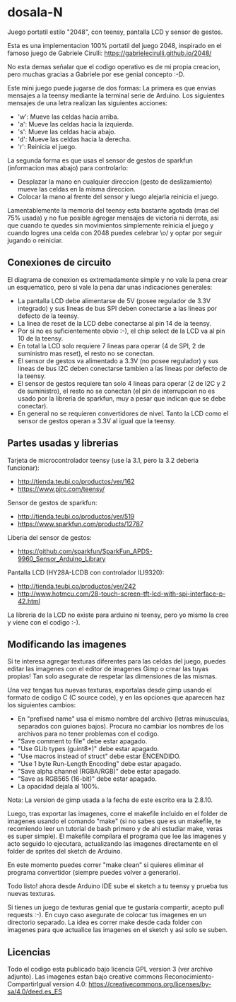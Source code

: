 # dosala-N
Juego portatil estilo "2048", con teensy, pantalla LCD y sensor de gestos.

Esta es una implementacion 100% portatil del juego 2048, inspirado en el famoso juego de Gabriele Cirulli:
https://gabrielecirulli.github.io/2048/

No esta demas señalar que el codigo operativo es de mi propia creacion, pero muchas gracias a Gabriele por ese genial concepto :-D.

Este mini juego puede jugarse de dos formas:
La primera es que envias mensajes a la teensy mediante la terminal serie de Arduino. Los siguientes mensajes de una letra realizan las siguientes acciones:
- 'w': Mueve las celdas hacia arriba.
- 'a': Mueve las celdas hacia la izquierda.
- 's': Mueve las celdas hacia abajo.
- 'd': Mueve las celdas hacia la derecha.
- 'r': Reinicia el juego.

La segunda forma es que usas el sensor de gestos de sparkfun (informacion mas abajo) para controlarlo:
- Desplazar la mano en cualquier direccion (gesto de deslizamiento) mueve las celdas en la misma direccion.
- Colocar la mano al frente del sensor y luego alejarla reinicia el juego.

Lamentablemente la memoria del teensy esta bastante agotada (mas del 75% usada) y no fue posible agregar mensajes de victoria ni derrota, asi que cuando te quedes sin movimientos simplemente reinicia el juego y cuando logres una celda con 2048 puedes celebrar \o/ y optar por seguir jugando o reiniciar.

Conexiones de circuito
----------------------
El diagrama de conexion es extremadamente simple y no vale la pena crear un esquematico, pero si vale la pena dar unas indicaciones generales:
- La pantalla LCD debe alimentarse de 5V (posee regulador de 3.3V integrado) y sus lineas de bus SPI deben conectarse a las lineas por defecto de la teensy.
- La linea de reset de la LCD debe conectarse al pin 14 de la teensy.
- Por si no es suficientemente obvio :-), el chip select de la LCD va al pin 10 de la teensy.
- En total la LCD solo requiere 7 lineas para operar (4 de SPI, 2 de suministro mas reset), el resto no se conectan.
- El sensor de gestos va alimentado a 3.3V (no posee regulador) y sus lineas de bus I2C deben conectarse tambien a las lineas por defecto de la teensy.
- El sensor de gestos requiere tan solo 4 lineas para operar (2 de I2C y 2 de suministro), el resto no se conectan (el pin de interrupcion no es usado por la libreria de sparkfun, muy a pesar que indican que se debe conectar).
- En general no se requieren convertidores de nivel. Tanto la LCD como el sensor de gestos operan a 3.3V al igual que la teensy.

Partes usadas y librerias
-------------------------
Tarjeta de microcontrolador teensy (use la 3.1, pero la 3.2 deberia funcionar):
- http://tienda.teubi.co/productos/ver/162
- https://www.pjrc.com/teensy/

Sensor de gestos de sparkfun:
- http://tienda.teubi.co/productos/ver/519
- https://www.sparkfun.com/products/12787

Liberia del sensor de gestos:
- https://github.com/sparkfun/SparkFun_APDS-9960_Sensor_Arduino_Library

Pantalla LCD (HY28A-LCDB con controlador ILI9320):
- http://tienda.teubi.co/productos/ver/242
- http://www.hotmcu.com/28-touch-screen-tft-lcd-with-spi-interface-p-42.html

La libreria de la LCD no existe para arduino ni teensy, pero yo mismo la cree y viene con el codigo :-).

Modificando las imagenes
------------------------
Si te interesa agregar texturas diferentes para las celdas del juego, puedes editar las imagenes con el editor de imagenes Gimp o crear las tuyas propias! Tan solo asegurate de respetar las dimensiones de las mismas.

Una vez tengas tus nuevas texturas, exportalas desde gimp usando el formato de codigo C (C source code), y en las opciones que aparecen haz los siguientes cambios:
- En "prefixed name" usa el mismo nombre del archivo (letras minusculas, separados con guiones bajos). Procura no cambiar los nombres de los archivos para no tener problemas con el codigo.
- "Save comment to file" debe estar apagado.
- "Use GLib types (guint8*)" debe estar apagado.
- "Use macros instead of struct" debe estar ENCENDIDO.
- "Use 1 byte Run-Length Encoding" debe estar apagado.
- "Save alpha channel (RGBA/RGB)" debe estar apagado.
- "Save as RGB565 (16-bit)" debe estar apagado.
- La opacidad dejala al 100%.

Nota: La version de gimp usada a la fecha de este escrito era la 2.8.10.

Luego, tras exportar las imagenes, corre el makefile incluido en el folder de imagenes usando el comando "make" (si no sabes que es un makefile, te recomiendo leer un tutorial de bash primero y de ahi estudiar make, veras es super simple). El makefile compilara el programa que lee las imagenes y acto seguido lo ejecutara, actualizando las imagenes directamente en el folder de sprites del sketch de Arduino.

En este momento puedes correr "make clean" si quieres eliminar el programa convertidor (siempre puedes volver a generarlo).

Todo listo! ahora desde Arduino IDE sube el sketch a tu teensy y prueba tus nuevas texturas.

Si tienes un juego de texturas genial que te gustaria compartir, acepto pull requests :-). En cuyo caso asegurate de colocar tus imagenes en un directorio separado. La idea es correr make desde cada folder con imagenes para que actualice las imagenes en el sketch y asi solo se suben.

Licencias
---------
Todo el codigo esta publicado bajo licencia GPL version 3 (ver archivo adjunto). Las imagenes estan bajo creative commons Reconocimiento-CompartirIgual version 4.0: https://creativecommons.org/licenses/by-sa/4.0/deed.es_ES
